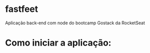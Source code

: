 # fastfeet
 Aplicação back-end com node do bootcamp Gostack da RocketSeat
 
 
 <h1>Como iniciar a aplicação:</h1>
